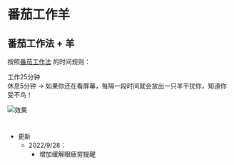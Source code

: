 # 番茄工作羊
## 番茄工作法 + 羊


按照[番茄工作法](https://baike.baidu.com/item/番茄工作法/6353502) 的时间规则：

工作25分钟  
休息5分钟 -> 如果你还在看屏幕，每隔一段时间就会放出一只羊干扰你，知道你受不鸟！

![效果](pic/show.png)
#
#
#
- 更新
  - 2022/9/28：
    - 增加缓解眼疲劳提醒
